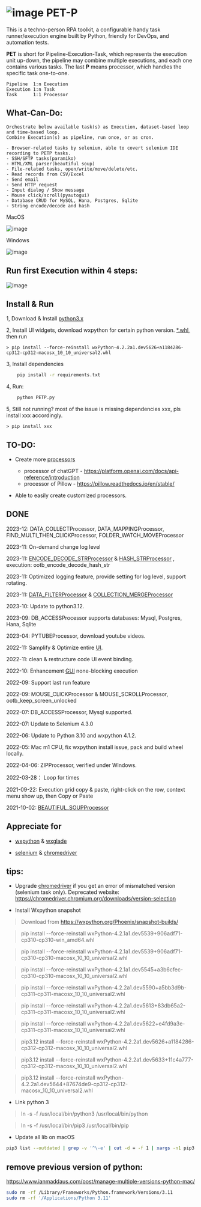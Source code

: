 # ![image](./image/petp_small.png) PET-P

This is a techno-person RPA toolkit, a configurable handy task runner/execution engine built by Python, friendly for
DevOps, and automation tests.

**PET** is short for Pipeline-Execution-Task, which represents the execution unit up-down, the pipeline may combine
multiple
executions,
and each one contains various tasks. The last **P** means processor, which handles the specific task one-to-one.

    Pipeline  1:n Execution
    Execution 1:n Task
    Task      1:1 Processor

## What-Can-Do:

    Orchestrate below available task(s) as Execution, dataset-based loop and time-based loop. 
    Combine Execution(s) as pipeline, run once, or as cron.

    - Browser-related tasks by selenium, able to covert selenium IDE recording to PETP tasks.
    - SSH/SFTP tasks(paramiko)
    - HTML/XML parser(beautiful soup)
    - File-related tasks, open/write/move/delete/etc.
    - Read records from CSV/Excel
    - Send email
    - Send HTTP request
    - Input dialog / Show message
    - Mouse click/scroll(pyautogui)
    - Database CRUD for MySQL, Hana, Postgres, Sqlite
    - String encode/decode and hash

MacOS

![image](https://raw.githubusercontent.com/lorisunjunbin/petp/master/image/PETP_overview.png)

Windows

![image](https://raw.githubusercontent.com/lorisunjunbin/petp/master/image/PETP_overview_windows.png)

## Run first Execution within 4 steps:

![image](https://raw.githubusercontent.com/lorisunjunbin/petp/master/image/user_manual.png)

## Install & Run

1, Download & Install [python3.x](https://www.python.org/downloads/)

2, Install UI widgets, download wxpython for certain python
version. [*.whl](https://wxpython.org/Phoenix/snapshot-builds/), then run

    > pip install --force-reinstall wxPython-4.2.2a1.dev5626+a1184286-cp312-cp312-macosx_10_10_universal2.whl

3, Install dependencies

```bash
    pip install -r requirements.txt
```

4, Run:

```bash
    python PETP.py
```

5, Still not running? most of the issue is missing dependencies xxx, pls install xxx accordingly.

    > pip install xxx

## TO-DO:

- Create more [processors](./core/processors)
    - processor of chatGPT - https://platform.openai.com/docs/api-reference/introduction
    - processor of Pillow - https://pillow.readthedocs.io/en/stable/

- Able to easily create customized processors.

## DONE

2023-12: DATA_COLLECTProcessor, DATA_MAPPINGProcessor, FIND_MULTI_THEN_CLICKProcessor, FOLDER_WATCH_MOVEProcessor

2023-11: On-demand change log level

2023-11: [ENCODE_DECODE_STRProcessor](./core/processors/ENCODE_DECODE_STRProcessor.py) & [HASH_STRProcessor](./core/processors/HASH_STRProcessor.py)  ,
execution: ootb_encode_decode_hash_str

2023-11: Optimized logging feature, provide setting for log level, support rotating.

2023-11: [DATA_FILTERProcessor](./core/processors/DATA_FILTERProcessor.py) & [COLLECTION_MERGEProcessor](./core/processors/COLLECTION_MERGEProcessor.py)

2023-10: Update to python3.12.

2023-09: DB_ACCESSProcessor supports databases: Mysql, Postgres, Hana, Sqlite

2023-04: PYTUBEProcessor, download youtube videos.

2022-11: Samplify & Optimize entire [UI](./mvp/view).

2022-11: clean & restructure code UI event binding.

2022-10: Enhancement [GUI](./mvp) none-blocking execution

2022-09: Support last run feature

2022-09: MOUSE_CLICKProcessor & MOUSE_SCROLLProcessor, ootb_keep_screen_unlocked

2022-07: DB_ACCESSProcessor, Mysql supported.

2022-07: Update to Selenium 4.3.0

2022-06: Update to Python 3.10 and wxpython 4.1.2.

2022-05: Mac m1 CPU, fix wxpython install issue, pack and build wheel locally.

2022-04-06: ZIPProcessor, verified under Windows.

2022-03-28： Loop for times

2021-09-22: Execution grid copy & paste, right-click on the row, context menu show up, then Copy or Paste

2021-10-02: [BEAUTIFUL_SOUPProcessor](./core/processors/BEAUTIFUL_SOUPProcessor.py)

## Appreciate for

- [wxpython](https://www.wxpython.org/) & [wxglade](https://wxglade.sourceforge.net/)

- [selenium](https://selenium-python.readthedocs.io/) & [chromedriver](https://chromedriver.chromium.org/downloads)

## tips:

- Upgrade [chromedriver](https://googlechromelabs.github.io/chrome-for-testing/) if you get an error of mismatched
  version (selenium task
  only). Deprecated website: https://chromedriver.chromium.org/downloads/version-selection

- Install Wxpython snapshot

> Download from https://wxpython.org/Phoenix/snapshot-builds/

> pip install --force-reinstall wxPython-4.2.1a1.dev5539+906adf71-cp310-cp310-win_amd64.whl

> pip install --force-reinstall wxPython-4.2.1a1.dev5539+906adf71-cp310-cp310-macosx_10_10_universal2.whl

> pip install --force-reinstall wxPython-4.2.1a1.dev5545+a3b6cfec-cp310-cp310-macosx_10_10_universal2.whl

> pip install --force-reinstall wxPython-4.2.2a1.dev5590+a5bb3d9b-cp311-cp311-macosx_10_10_universal2.whl

> pip install --force-reinstall wxPython-4.2.2a1.dev5613+83db65a2-cp311-cp311-macosx_10_10_universal2.whl

> pip install --force-reinstall wxPython-4.2.2a1.dev5622+e4fd9a3e-cp311-cp311-macosx_10_10_universal2.whl

> pip3.12 install --force-reinstall wxPython-4.2.2a1.dev5626+a1184286-cp312-cp312-macosx_10_10_universal2.whl

> pip3.12 install --force-reinstall wxPython-4.2.2a1.dev5633+11c4a777-cp312-cp312-macosx_10_10_universal2.whl

> pip3.12 install --force-reinstall wxPython-4.2.2a1.dev5644+87674de9-cp312-cp312-macosx_10_10_universal2.whl

- Link python 3

> ln -s -f /usr/local/bin/python3 /usr/local/bin/python

> ln -s -f /usr/local/bin/pip3 /usr/local/bin/pip

- Update all lib on macOS

``` bash 
pip3 list --outdated | grep -v '^\-e' | cut -d = -f 1 | xargs -n1 pip3 install -U
```  

## remove previous version of python:

https://www.ianmaddaus.com/post/manage-multiple-versions-python-mac/

``` bash
sudo rm -rf /Library/Frameworks/Python.framework/Versions/3.11
sudo rm -rf '/Applications/Python 3.11'
```
